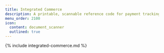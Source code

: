 ```yaml
---
title: Integrated Commerce
description: A printable, scannable reference code for payment tracking.
menu_order: 2100
icon:
  content: document_scanner
  outlined: true
---
```


{% include integrated-commerce.md %}
